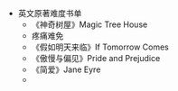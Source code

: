 - 英文原著难度书单
	- 《神奇树屋》Magic Tree House
	- 疼痛难免
	- 《假如明天来临》If Tomorrow Comes
	- 《傲慢与偏见》Pride and Prejudice
	- 《简爱》Jane Eyre
	-